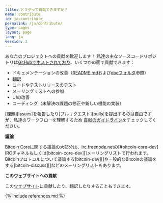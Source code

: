 ```yaml
---
title: どうやって貢献できますか？
name: contribute
id: ja-contribute
permalink: /ja/contribute/
type: pages
layout: page
lang: ja
version: 3
---
```


あなたのプロジェクトへの貢献を歓迎します！
私達の主なソースコードリポジトリは[GitHubでホストされており](https://github.com/bitcoin/bitcoin/)、いくつかの面で貢献できます：

  - ドキュメンテーションの改善（[README.md][README.md]および[docフォルダ][doc]参照）
  - [翻訳][translation_process.md]
  - コードやテストリリースのテスト
  - メーリングリストへの参加
  - UIの改善
  - コーディング（未解決の課題の修正や新しい機能の実装）

[課題][issues]を報告したり[プルリクエスト][pulls]を提出するのは自由ですが、私達のワークフローを理解するため [貢献のガイドライン](/ja/faq/contributing-code)をチェックしてください。

**議論**

Bitcoin Coreに関する議論の大部分は、irc.freenode.netの[#bitcoin-core-dev] IRCチャネルもしくは[bitcoin-core-dev][]メーリングリストで行われます。Bitcoinプロトコルについて議論する[bitcoin-dev][]や一般的なBitcoinの議論をする[bitcoin-discuss][]などのメーリングリストもあります。

**このウェブサイトへの貢献**

この[ウェブサイト][website-contrib]に貢献したり、翻訳したりすることもできます。

[README.md]: https://github.com/bitcoin/bitcoin/blob/master/README.md
[doc]: https://github.com/bitcoin/bitcoin/tree/master/doc
[translation_process.md]: https://github.com/bitcoin/bitcoin/blob/master/doc/translation_process.md
[website-contrib]: https://github.com/bitcoin-core/bitcoincore.org/blob/master/CONTRIBUTING.md

{% include references.md %}
